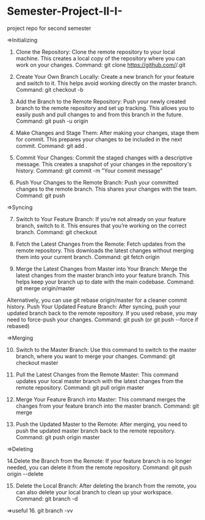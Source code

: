 # Semester-Project-II-I-
project repo for second semester

=>Initializing

1. Clone the Repository:
Clone the remote repository to your local machine. This creates a local copy of the repository where you can work on your changes.
Command: git clone https://github.com/<your-username>/<your-repo>.git

2. Create Your Own Branch Locally:
Create a new branch for your feature and switch to it. This helps avoid working directly on the master branch.
Command: git checkout -b <your-branch-name>

3. Add the Branch to the Remote Repository:
Push your newly created branch to the remote repository and set up tracking. This allows you to easily push and pull changes to and from this branch in the future.
Command: git push -u origin <your-branch-name>

4. Make Changes and Stage Them:
After making your changes, stage them for commit. This prepares your changes to be included in the next commit.
Command: git add .

5. Commit Your Changes:
Commit the staged changes with a descriptive message. This creates a snapshot of your changes in the repository's history.
Command: git commit -m "Your commit message"

6. Push Your Changes to the Remote Branch:
Push your committed changes to the remote branch. This shares your changes with the team.
Command: git push

=>Syncing

7. Switch to Your Feature Branch:
If you’re not already on your feature branch, switch to it. This ensures that you’re working on the correct branch.
Command: git checkout <your-branch-name>

8. Fetch the Latest Changes from the Remote:
Fetch updates from the remote repository. This downloads the latest changes without merging them into your current branch.
Command: git fetch origin

9. Merge the Latest Changes from Master into Your Branch:
Merge the latest changes from the master branch into your feature branch. This helps keep your branch up to date with the main codebase.
Command: git merge origin/master

Alternatively, you can use git rebase origin/master for a cleaner commit history.
Push Your Updated Feature Branch:
After syncing, push your updated branch back to the remote repository. If you used rebase, you may need to force-push your changes.
Command: git push (or git push --force if rebased)

=>Merging

10. Switch to the Master Branch:
Use this command to switch to the master branch, where you want to merge your changes.
Command: git checkout master

11. Pull the Latest Changes from the Remote Master:
This command updates your local master branch with the latest changes from the remote repository.
Command: git pull origin master

12. Merge Your Feature Branch into Master:
This command merges the changes from your feature branch into the master branch.
Command: git merge <your-branch-name>

13. Push the Updated Master to the Remote:
After merging, you need to push the updated master branch back to the remote repository.
Command: git push origin master

=>Deleting

14.Delete the Branch from the Remote:
If your feature branch is no longer needed, you can delete it from the remote repository.
Command: git push origin --delete <your-branch-name>

15. Delete the Local Branch:
After deleting the branch from the remote, you can also delete your local branch to clean up your workspace.
Command: git branch -d <your-branch-name>

=>useful
16. git branch -vv
